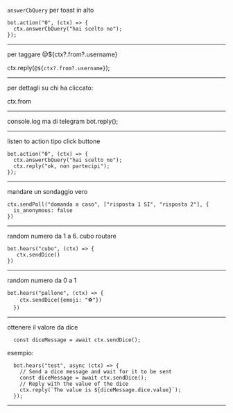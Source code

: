 `answerCbQuery` per toast in alto

    bot.action("0", (ctx) => {
      ctx.answerCbQuery("hai scelto no");
    });

-----

per taggare @${ctx?.from?.username}

ctx.reply(`@${ctx?.from?.username}`);

------

per dettagli su chi ha cliccato:

ctx.from

-----

console.log ma di telegram bot.reply();

-----

listen to action tipo click buttone

    bot.action("0", (ctx) => {
      ctx.answerCbQuery("hai scelto no");
      ctx.reply("ok, non partecipi");
    });

-----

mandare un sondaggio vero

    ctx.sendPoll("domanda a caso", ["risposta 1 SI", "risposta 2"], {
      is_anonymous: false
    })

------

random numero da 1 a 6. 
cubo routare 

    bot.hears("cubo", (ctx) => {
       ctx.sendDice()
    })

------

random numero da 0 a 1

    bot.hears("pallone", (ctx) => {
        ctx.sendDice({emoji: "⚽"})
      })

------

ottenere il valore da dice

      const diceMessage = await ctx.sendDice();

esempio: 

      bot.hears("test", async (ctx) => {
        // Send a dice message and wait for it to be sent
        const diceMessage = await ctx.sendDice();
        // Reply with the value of the dice
        ctx.reply(`The value is ${diceMessage.dice.value}`);
      });


-------
